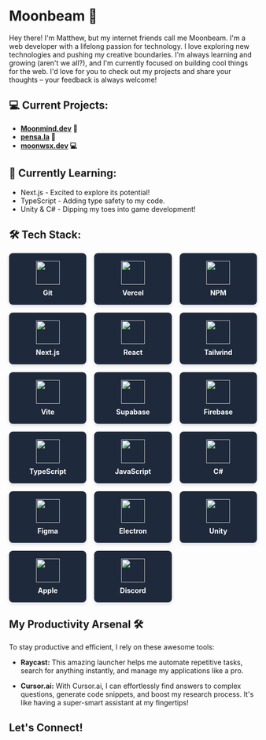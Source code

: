 # Moonbeam 🚀

Hey there! I'm Matthew, but my internet friends call me Moonbeam. I'm a web developer with a lifelong passion for technology. I love exploring new technologies and pushing my creative boundaries. I'm always learning and growing (aren't we all?), and I'm currently focused on building cool things for the web. I'd love for you to check out my projects and share your thoughts – your feedback is always welcome!

## 💻 Current Projects:

* **[Moonmind.dev](https://www.moonmind.dev) 🚀**
* **[pensa.la](https://www.pensa.la) 💌**
* **[moonwsx.dev](https://www.moonbeamws.dev) 💻**


## 🌱 Currently Learning:

* Next.js -  Excited to explore its potential!
* TypeScript -  Adding type safety to my code.
* Unity & C# - Dipping my toes into game development!

## 🛠️ Tech Stack:

<div align="center">
  <style>
    .tech-stack {
      display: grid;
      grid-template-columns: repeat(auto-fit, minmax(150px, 1fr));
      gap: 16px;
      max-width: 800px;
      margin: auto;
    }
    .tech-item {
      display: flex;
      flex-direction: column;
      align-items: center;
      background: #1e293b;
      padding: 16px;
      border-radius: 8px;
      color: #fff;
      font-weight: bold;
      box-shadow: 0 4px 6px rgba(0, 0, 0, 0.1);
    }
    .tech-item img {
      width: 48px;
      height: 48px;
      margin-bottom: 8px;
    }
  </style>
  <div class="tech-stack">
    <div class="tech-item"><img src="https://skillicons.dev/icons?i=git" /><span>Git</span></div>
    <div class="tech-item"><img src="https://skillicons.dev/icons?i=vercel" /><span>Vercel</span></div>
    <div class="tech-item"><img src="https://skillicons.dev/icons?i=npm" /><span>NPM</span></div>
    <div class="tech-item"><img src="https://skillicons.dev/icons?i=nextjs" /><span>Next.js</span></div>
    <div class="tech-item"><img src="https://skillicons.dev/icons?i=react" /><span>React</span></div>
    <div class="tech-item"><img src="https://skillicons.dev/icons?i=tailwind" /><span>Tailwind</span></div>
    <div class="tech-item"><img src="https://skillicons.dev/icons?i=vite" /><span>Vite</span></div>
    <div class="tech-item"><img src="https://skillicons.dev/icons?i=supabase" /><span>Supabase</span></div>
    <div class="tech-item"><img src="https://skillicons.dev/icons?i=firebase" /><span>Firebase</span></div>
    <div class="tech-item"><img src="https://skillicons.dev/icons?i=ts" /><span>TypeScript</span></div>
    <div class="tech-item"><img src="https://skillicons.dev/icons?i=js" /><span>JavaScript</span></div>
    <div class="tech-item"><img src="https://skillicons.dev/icons?i=cs" /><span>C#</span></div>
    <div class="tech-item"><img src="https://skillicons.dev/icons?i=figma" /><span>Figma</span></div>
    <div class="tech-item"><img src="https://skillicons.dev/icons?i=electron" /><span>Electron</span></div>
    <div class="tech-item"><img src="https://skillicons.dev/icons?i=unity" /><span>Unity</span></div>
    <div class="tech-item"><img src="https://skillicons.dev/icons?i=apple" /><span>Apple</span></div>
    <div class="tech-item"><img src="https://skillicons.dev/icons?i=discord" /><span>Discord</span></div>
  </div>
</div>


## My Productivity Arsenal 🛠️

To stay productive and efficient, I rely on these awesome tools:

* **Raycast:** This amazing launcher helps me automate repetitive tasks, search for anything instantly, and manage my applications like a pro.

* **Cursor.ai:** With Cursor.ai, I can effortlessly find answers to complex questions, generate code snippets, and boost my research process. It's like having a super-smart assistant at my fingertips!

## Let's Connect!
